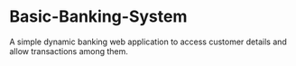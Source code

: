 # Basic-Banking-System

A simple dynamic banking web application to access customer details and allow transactions among them.
